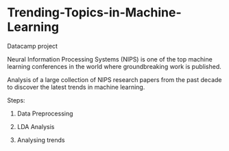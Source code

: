 # Trending-Topics-in-Machine-Learning

Datacamp project

Neural Information Processing Systems (NIPS) is one of the top machine learning conferences in the world where groundbreaking work is published.

Analysis of a large collection of NIPS research papers from the past decade to discover the latest trends in machine learning.

Steps:

1. Data Preprocessing

2. LDA Analysis

3. Analysing trends

